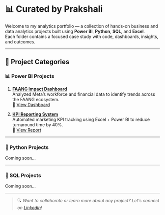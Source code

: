 # 📊 Curated by Prakshali

Welcome to my analytics portfolio — a collection of hands-on business and data analytics projects built using **Power BI**, **Python**, **SQL**, and **Excel**.  
Each folder contains a focused case study with code, dashboards, insights, and outcomes.

---

## 📁 Project Categories

### 📊 Power BI Projects

1. **[FAANG Impact Dashboard](https://github.com/yourusername/faang-impact-dashboard)**  
   Analyzed Meta’s workforce and financial data to identify trends across the FAANG ecosystem.  
   🔗 [View Dashboard](#)  

2. **[KPI Reporting System](https://github.com/yourusername/kpi-reporting-system)**  
   Automated marketing KPI tracking using Excel + Power BI to reduce turnaround time by 40%.  
   🔗 [View Report](#)

---

### 🐍 Python Projects

Coming soon...

---

### 🧠 SQL Projects

Coming soon...

---

> 🔍 *Want to collaborate or learn more about any project? Let's connect on [LinkedIn](https://linkedin.com/in/prakshalishah)!*
